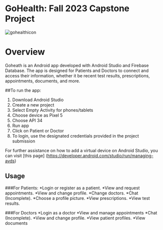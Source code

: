 # GoHealth: Fall 2023 Capstone Project

![gohealthicon](https://github.com/Rezwan192/GoHealth/assets/124101509/67948af7-ed02-4033-b1e7-55d2cb48bec1)

# Overview
Goheath is an Android app developed with Android Studio and Firebase Database. The app is designed for Patients and Doctors to connect and access their information, whether it be recent test results, prescriptions, appointments, documents, and more.

##To run the app:

1. Download Android Studio
2. Create a new project
3. Select Empty Activity for phones/tablets
4. Choose device as Pixel 5
5. Choose API 34
6. Run app
7. Click on Patient or Doctor
8. To login, use the designated credentials provided in the project submission

For further assistance on how to add a virtual device on Android Studio, you can visit [this page] (https://developer.android.com/studio/run/managing-avds)

## Usage

###For Patients:
*Login or register as a patient.
*View and request appointments.
*View and change profile.
*Change doctors.
*Chat (Incomplete).
*Choose a profile picture.
*View prescriptions.
*View test results.

###For Doctors
*Login as a doctor
*View and manage appointments
*Chat (Incomplete).
*View and change profile.
*View patient profiles.
*View documents





